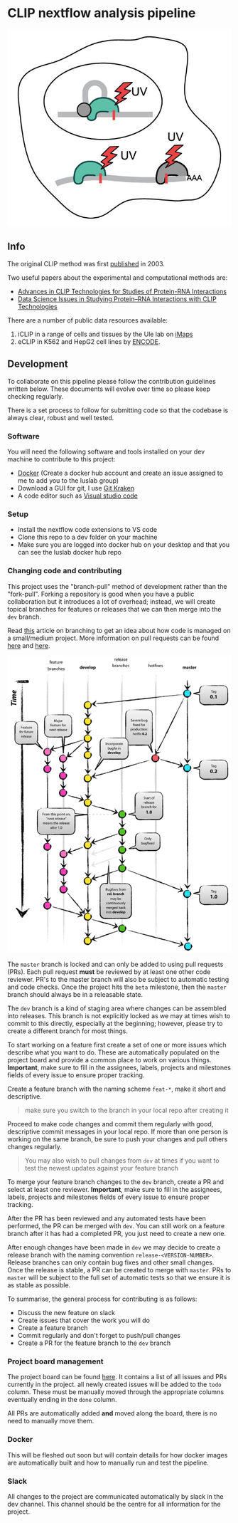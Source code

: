 # CLIP nextflow analysis pipeline

![logo](https://github.com/luslab/group-nextflow-clip/blob/dev/images/clip_1.jpg)

## Info

The original CLIP method was first [published](CLIP%20Identifies%20Nova-Regulated%20RNA%20Networks%20in%20the%20Brain) in 2003. 

Two useful papers about the experimental and computational methods are:

- [Advances in CLIP Technologies for Studies of Protein-RNA Interactions](https://doi.org/10.1016/j.molcel.2018.01.005)
- [Data Science Issues in Studying Protein–RNA Interactions with CLIP Technologies](https://doi.org/10.1146/annurev-biodatasci-080917-013525)

There are a number of public data resources available:

 1. iCLIP in a range of cells and tissues by the Ule lab on [iMaps](https://imaps.genialis.com/)
 2. eCLIP in K562 and HepG2 cell lines by [ENCODE](https://www.encodeproject.org/matrix/?type=Experiment&status=released&assay_slims=RNA%20binding&award.project=ENCODE&assay_title=eCLIP&biosample_ontology.classification=cell%20line).

## Development

To collaborate on this pipeline please follow the contribution guidelines written below. These documents will evolve over time so please keep checking regularly.

There is a set process to follow for submitting code so that the codebase is always clear, robust and well tested.

### Software

You will need the following software and tools installed on your dev machine to contribute to this project:

- [Docker](https://hub.docker.com/editions/community/docker-ce-desktop-mac) (Create a docker hub account and create an issue assigned to me to add you to the luslab group)
- Download a GUI for git, I use [Git Kraken](https://www.gitkraken.com/)
- A code editor such as [Visual studio code](https://code.visualstudio.com/)

### Setup

- Install the nextflow code extensions to VS code
- Clone this repo to a dev folder on your machine
- Make sure you are logged into docker hub on your desktop and that you can see the luslab docker hub repo

### Changing code and contributing

This project uses the "branch-pull" method of development rather than the "fork-pull". Forking a repository is good when you have a public collaboration but it introduces a lot of overhead; instead, we will create topical branches for features or releases that we can then merge into the `dev` branch.

Read [this](https://nvie.com/posts/a-successful-git-branching-model/) article on branching to get an idea about how code is managed on a small/medium project. More information on pull requests can be found [here](https://help.github.com/en/github/collaborating-with-issues-and-pull-requests/about-collaborative-development-models) and [here](https://help.github.com/en/github/collaborating-with-issues-and-pull-requests/about-pull-request-reviews).

![branching](https://github.com/luslab/group-nextflow-clip/blob/dev/images/git-model@2x.png)

The `master` branch is locked and can only be added to using pull requests (PRs). Each pull request **must** be reviewed by at least one other code reviewer. PR's to the master branch will also be subject to automatic testing and code checks. Once the project hits the `beta` milestone, then the `master` branch should always be in a releasable state.

The `dev` branch is a kind of staging area where changes can be assembled into releases. This branch is not explicitly locked as we may at times wish to commit to this directly, especially at the beginning; however, please try to create a different branch for most things.

To start working on a feature first create a set of one or more issues which describe what you want to do. These are automatically populated on the project board and provide a common place to work on various things. **Important**, make sure to fill in the assignees, labels, projects and milestones fields of every issue to ensure proper tracking.

Create a feature branch with the naming scheme `feat-*`, make it short and descriptive.

> make sure you switch to the branch in your local repo after creating it

Proceed to make code changes and commit them regularly with good, descriptive commit messages in your local repo. If more than one person is working on the same branch, be sure to push your changes and pull others changes regularly.

> You may also wish to pull changes from `dev` at times if you want to test the newest updates against your feature branch

To merge your feature branch changes to the `dev` branch, create a PR and select at least one reviewer. **Important**, make sure to fill in the assignees, labels, projects and milestones fields of every issue to ensure proper tracking.

After the PR has been reviewed and any automated tests have been performed, the PR can be merged with `dev`. You can still work on a feature branch after it has had a completed PR, you just need to create a new one.

After enough changes have been made in `dev` we may decide to create a release branch with the naming convention `release-<VERSION-NUMBER>`. Release branches can only contain bug fixes and other small changes. Once the release is stable, a PR can be created to merge with `master`. PRs to `master` will be subject to the full set of automatic tests so that we ensure it is as stable as possible.

To summarise, the general process for contributing is as follows:

- Discuss the new feature on slack
- Create issues that cover the work you will do
- Create a feature branch
- Commit regularly and don't forget to push/pull changes
- Create a PR for the feature branch to the `dev` branch

### Project board management

The project board can be found [here](https://github.com/luslab/group-nextflow-clip/projects/1). It contains a list of all issues and PRs currently in the project. all newly created issues will be added to the `todo` column. These must be manually moved through the appropriate columns eventually ending in the `done` column.

All PRs are automatically added **and** moved along the board, there is no need to manually move them.

### Docker

This will be fleshed out soon but will contain details for how docker images are automatically built and how to manually run and test the pipeline.

### Slack

All changes to the project are communicated automatically by slack in the dev channel. This channel should be the centre for all information for the project.
